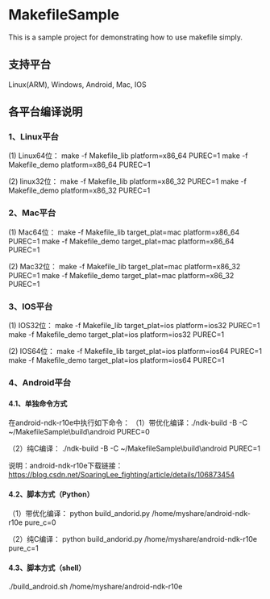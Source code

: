 # MakefileSample
This is a sample project for demonstrating how to use makefile simply.

## 支持平台
Linux(ARM), Windows, Android, Mac, IOS

## 各平台编译说明

### 1、Linux平台
(1) Linux64位： 
make -f Makefile_lib platform=x86_64 PUREC=1
make -f Makefile_demo platform=x86_64 PUREC=1

(2) linux32位： 
make -f Makefile_lib platform=x86_32 PUREC=1
make -f Makefile_demo platform=x86_32 PUREC=1

### 2、Mac平台
(1) Mac64位：
make -f Makefile_lib target_plat=mac platform=x86_64 PUREC=1
make -f Makefile_demo target_plat=mac platform=x86_64 PUREC=1

(2) Mac32位：
make -f Makefile_lib target_plat=mac platform=x86_32 PUREC=1
make -f Makefile_demo target_plat=mac platform=x86_32 PUREC=1

### 3、IOS平台
(1) IOS32位：
make -f Makefile_lib target_plat=ios platform=ios32 PUREC=1
make -f Makefile_demo target_plat=ios platform=ios32  PUREC=1

(2) IOS64位：
make -f Makefile_lib target_plat=ios platform=ios64  PUREC=1
make -f Makefile_demo target_plat=ios platform=ios64  PUREC=1

### 4、Android平台
#### 4.1、单独命令方式
在android-ndk-r10e中执行如下命令：
（1）带优化编译：./ndk-build -B  -C ~/MakefileSample\build\android  PUREC=0

（2）纯C编译： 	./ndk-build -B  -C ~/MakefileSample\build\android PUREC=1

说明：android-ndk-r10e下载链接：https://blog.csdn.net/SoaringLee_fighting/article/details/106873454

#### 4.2、脚本方式（Python）
（1）带优化编译： python build_andorid.py  /home/myshare/android-ndk-r10e  pure_c=0

（2）纯C编译：	 python build_andorid.py  /home/myshare/android-ndk-r10e  pure_c=1


#### 4.3、脚本方式（shell） 
./build_android.sh /home/myshare/android-ndk-r10e
